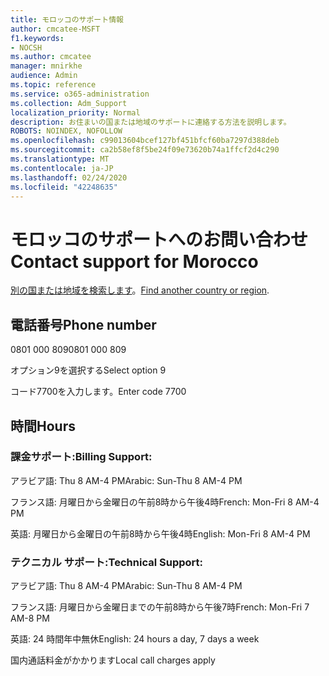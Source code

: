 ```yaml
---
title: モロッコのサポート情報
author: cmcatee-MSFT
f1.keywords:
- NOCSH
ms.author: cmcatee
manager: mnirkhe
audience: Admin
ms.topic: reference
ms.service: o365-administration
ms.collection: Adm_Support
localization_priority: Normal
description: お住まいの国または地域のサポートに連絡する方法を説明します。
ROBOTS: NOINDEX, NOFOLLOW
ms.openlocfilehash: c99013604bcef127bf451bfcf60ba7297d388deb
ms.sourcegitcommit: ca2b58ef8f5be24f09e73620b74a1ffcf2d4c290
ms.translationtype: MT
ms.contentlocale: ja-JP
ms.lasthandoff: 02/24/2020
ms.locfileid: "42248635"
---
```

# <a name="contact-support-for-morocco"></a><span data-ttu-id="b5237-103">モロッコのサポートへのお問い合わせ</span><span class="sxs-lookup"><span data-stu-id="b5237-103">Contact support for Morocco</span></span>

<span data-ttu-id="b5237-104">[別の国または地域を検索します](../contact-support-for-business-products.md)。</span><span class="sxs-lookup"><span data-stu-id="b5237-104">[Find another country or region](../contact-support-for-business-products.md).</span></span>

## <a name="phone-number"></a><span data-ttu-id="b5237-105">電話番号</span><span class="sxs-lookup"><span data-stu-id="b5237-105">Phone number</span></span>
<span data-ttu-id="b5237-106">0801 000 809</span><span class="sxs-lookup"><span data-stu-id="b5237-106">0801 000 809</span></span>

<span data-ttu-id="b5237-107">オプション9を選択する</span><span class="sxs-lookup"><span data-stu-id="b5237-107">Select option 9</span></span>

<span data-ttu-id="b5237-108">コード7700を入力します。</span><span class="sxs-lookup"><span data-stu-id="b5237-108">Enter code 7700</span></span>

## <a name="hours"></a><span data-ttu-id="b5237-109">時間</span><span class="sxs-lookup"><span data-stu-id="b5237-109">Hours</span></span>
### <a name="billing-support"></a><span data-ttu-id="b5237-110">課金サポート:</span><span class="sxs-lookup"><span data-stu-id="b5237-110">Billing Support:</span></span>

<span data-ttu-id="b5237-111">アラビア語: Thu 8 AM-4 PM</span><span class="sxs-lookup"><span data-stu-id="b5237-111">Arabic: Sun-Thu 8 AM-4 PM</span></span>

<span data-ttu-id="b5237-112">フランス語: 月曜日から金曜日の午前8時から午後4時</span><span class="sxs-lookup"><span data-stu-id="b5237-112">French: Mon-Fri 8 AM-4 PM</span></span>

<span data-ttu-id="b5237-113">英語: 月曜日から金曜日の午前8時から午後4時</span><span class="sxs-lookup"><span data-stu-id="b5237-113">English: Mon-Fri 8 AM-4 PM</span></span>

### <a name="technical-support"></a><span data-ttu-id="b5237-114">テクニカル サポート:</span><span class="sxs-lookup"><span data-stu-id="b5237-114">Technical Support:</span></span>

<span data-ttu-id="b5237-115">アラビア語: Thu 8 AM-4 PM</span><span class="sxs-lookup"><span data-stu-id="b5237-115">Arabic: Sun-Thu 8 AM-4 PM</span></span>

<span data-ttu-id="b5237-116">フランス語: 月曜日から金曜日までの午前8時から午後7時</span><span class="sxs-lookup"><span data-stu-id="b5237-116">French: Mon-Fri 7 AM-8 PM</span></span>

<span data-ttu-id="b5237-117">英語: 24 時間年中無休</span><span class="sxs-lookup"><span data-stu-id="b5237-117">English: 24 hours a day, 7 days a week</span></span>

<span data-ttu-id="b5237-118">国内通話料金がかかります</span><span class="sxs-lookup"><span data-stu-id="b5237-118">Local call charges apply</span></span>